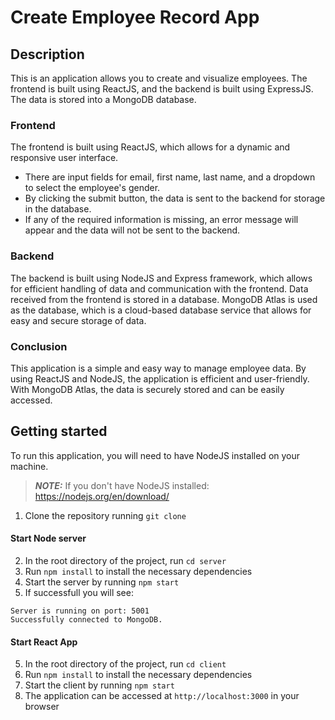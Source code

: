 # Create Employee Record App
## Description

This is an application allows you to create and visualize employees. The frontend is built using ReactJS, and the backend is built using ExpressJS. The data is stored into a MongoDB database.

### Frontend
The frontend is built using ReactJS, which allows for a dynamic and responsive user interface.
- There are input fields for email, first name, last name, and a dropdown to select the employee's gender.
- By clicking the submit button, the data is sent to the backend for storage in the database.
- If any of the required information is missing, an error message will appear and the data will not be sent to the backend.

### Backend
The backend is built using NodeJS and Express framework, which allows for efficient handling of data and communication with the frontend.
Data received from the frontend is stored in a database. MongoDB Atlas is used as the database, which is a cloud-based database service that allows for easy and secure storage of data.

### Conclusion
This application is a simple and easy way to manage employee data. By using ReactJS and NodeJS, the application is efficient and user-friendly. With MongoDB Atlas, the data is securely stored and can be easily accessed.


## Getting started
To run this application, you will need to have NodeJS installed on your machine.

> **_NOTE:_** If you don't have NodeJS installed: https://nodejs.org/en/download/

1. Clone the repository running `git clone`
#### Start Node server  
2. In the root directory of the project, run `cd server`
3. Run `npm install` to install the necessary dependencies
4. Start the server by running `npm start`
5. If successfull you will see: 
```
Server is running on port: 5001
Successfully connected to MongoDB.
```

#### Start React App
5. In the root directory of the project, run `cd client`
6. Run `npm install` to install the necessary dependencies
7. Start the client by running `npm start`
8. The application can be accessed at `http://localhost:3000` in your browser


